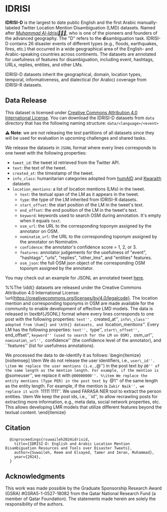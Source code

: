 # IDRISI
**IDRISI-D** is the largest to date public English and the first Arabic manually-labeled Twitter Location Mention Disambiguation (LMD) datasets. Named after [_Muhammad Al-Idrisi👳🏻‍♂️_](https://en.wikipedia.org/wiki/Muhammad_al-Idrisi), who is one of the pioneers and founders of the advanced geography. The "D" refers to the **d**isambiguation task. IDRISI-D contains 26 disaster events of different types (e.g., floods, earthquakes, fires, etc.) that occurred in a wide geographical area of the English- and Arabic-speaking countries across continents. 
The datasets are annotated for usefulness of features for disambiguation, including event, hashtags, URLs, replies, entities, and other LMs.

IDRISI-D datasets inherit the geographical, domain, location types, temporal, informativeness, and dialectical (for Arabic) coverage from IDRISI-R datasets. 

## Data Release
This dataset is licensed under [Creative Commons Attribution 4.0 International License](https://creativecommons.org/licenses/by/4.0/legalcode).
You can download the IDRISI-D datasets from `data` directory that has the following naming structure: `data/<language>/<event>`

**⚠️ Note**: we are not releasing the _test_ partitions of all datasets since they will be used for evaluation in upcoming challenges and shared tasks. 

We release the datasets in `JSONL` format where every lines corresponds to one tweet with the following properties: 

- `tweet_id`: the tweet id retrieved from the Twitter API. 
- `text`: the text of the tweet.
- `created_at`: the timestamp of the tweet.
- `info_class`: humanitarian categories adopted from [humAID]( https://crisisnlp.qcri.org/humaid_dataset) and [Kwaraith]( https://github.com/alaa-a-a/kawarith) datasets
- `location_mentions`: a list of location mentions (LMs) in the tweet.
	- `text`: the textual span of the LM as it appears in the tweet.
	- `type`: the type of the LM inherited from IDRISI-R datasets.
	- `start_offset`: the start position of the LM in the tweet's text.
	- `end_offset`: the end position of the LM in the tweet's text.
	- `keyword`: keywords used to search OSM during annotation. It's empty when it equals `text`.
	- `osm_url`: the URL to the corresponding toponym assigned by the annotator on OSM.
	- `nominatim_url`: the URL to the corresponding toponym assigned by the annotator on Nominatim.
	- `confidence`: the annotator's confidence score = 1, 2, or 3.
	- `features`: annotator judgements for the usefulness of "event", "hashtags", "urls", "replies", "other_lms", and "entities" features.
	- `osm_json`: the full OSM json object of the corresponding OSM toponym assigned by the annotator.

You may check out an example for JSONL an annotated tweet [here](https://jsoneditoronline.org/#left=cloud.f32a352fa45c4bb2843e490ff3830505).


%%The \idd{} datasets are released under the Creative Commons Attribution 4.0 International License: \url{https://creativecommons.org/licenses/by/4.0/legalcode}. The location mention and corresponding toponyms in OSM are made available for the community to enable development of effective LMD models. The data is released in \textbf{JSONL} format where every lines corresponds to one post with the following properties: ``text'', ``created\_at'', ``info\_class'' adopted from \hum{} and \kth{} datasets, and ``location\_mentions''. Every LM has the following properties: ``text'', ``type'', ``start\_offset'', ``end\_offset'', ``keyword'' (used to search for the LM on OSM), ``osm\_url'', ``nominatim\_url'', ``confidence'' (the confidence level of the annotator), and ``features'' (list for usefulness annotations).

We processed the data to de-identify it as follows:
\begin{itemize}[noitemsep]
    \item We do not release the user identifiers, i.e., ``user\_id''.
    \item We replace the user mentions (i.e.,``@'') in the post text  by ``@0'' of the same length as the mention length. For example, if the mention is ``@someuser'', we replace it with ``@00000000''.
    %\item We replace the entity mentions (Type PER) in the post text by ``@1'' of the same length as the entity length. For example, if the mention is ``Zakir Naik'', we replace it with ``11111 1111''. We used FARASA NER tool to extract the person entities.
    \item We keep the post ids, i.e., ``id'', to allow recrawling posts for extracting more information, e.g., meta data, social network properties, etc. This allows developing LMR models that utilize different features beyond the textual content.
\end{itemize}

  
## Citation
```
  @inproceedings{rsuwaileh2024idrisid,
    title={IDRISI-D: English and Arabic Location Mention Disambiguation Resources and Tools over Disaster Tweets},
    author={Suwaileh, Reem and Elsayed, Tamer and Imran, Muhammad},
    year={2024},
  }
```
  
## Acknowledgments
This work was made possible by the Graduate Sponsorship Research Award (GSRA) #GSRA5-1-0527-18082 from the Qatar National Research Fund (a member of Qatar Foundation). The statements made herein are solely the responsibility of the authors.
